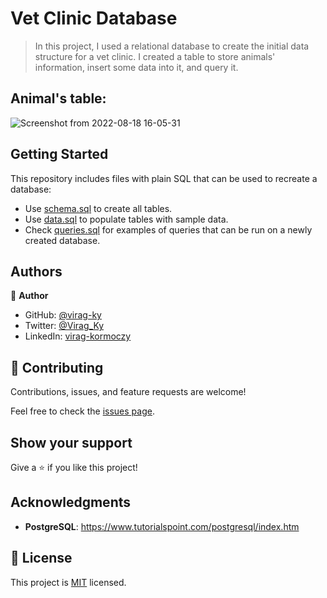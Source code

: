 # Vet Clinic Database

> In this project, I used a relational database to create the initial data structure for a vet clinic. I created a table to store animals' information, insert some data into it, and query it.

## Animal's table:

![Screenshot from 2022-08-18 16-05-31](https://user-images.githubusercontent.com/79658534/185402220-61bfc4e8-c041-41ee-8486-2ffc41ba7f49.png)



## Getting Started

This repository includes files with plain SQL that can be used to recreate a database:

- Use [schema.sql](./schema.sql) to create all tables.
- Use [data.sql](./data.sql) to populate tables with sample data.
- Check [queries.sql](./queries.sql) for examples of queries that can be run on a newly created database.


## Authors

👤 **Author**

- GitHub: [@virag-ky](https://github.com/virag-ky)
- Twitter: [@Virag_Ky](https://twitter.com/Virag_Ky)
- LinkedIn: [virag-kormoczy](https://linkedin.com/in/virag-kormoczy)

## 🤝 Contributing

Contributions, issues, and feature requests are welcome!

Feel free to check the [issues page](../../issues/).

## Show your support

Give a ⭐️ if you like this project!

## Acknowledgments

- **PostgreSQL**: https://www.tutorialspoint.com/postgresql/index.htm

## 📝 License

This project is [MIT](./MIT.md) licensed.
